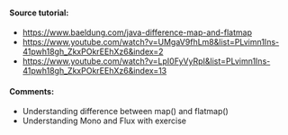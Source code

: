 
#### Source tutorial:
- https://www.baeldung.com/java-difference-map-and-flatmap
- https://www.youtube.com/watch?v=UMgaV9fhLm8&list=PLvimn1Ins-41pwh18gh_ZkxPOkrEEhXz6&index=2
- https://www.youtube.com/watch?v=LpI0FyVyRpI&list=PLvimn1Ins-41pwh18gh_ZkxPOkrEEhXz6&index=13

#### Comments: 
- Understanding difference between map() and flatmap()
- Understanding Mono and Flux with exercise

